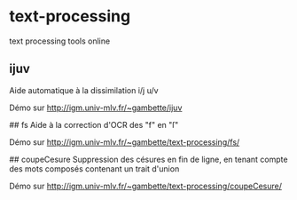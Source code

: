 # text-processing
text processing tools online

## ijuv
Aide automatique à la dissimilation i/j u/v

Démo sur http://igm.univ-mlv.fr/~gambette/ijuv

## fs
Aide à la correction d'OCR des "f" en "ſ"

Démo sur http://igm.univ-mlv.fr/~gambette/text-processing/fs/

## coupeCesure
Suppression des césures en fin de ligne, en tenant compte des mots composés contenant un trait d'union

Démo sur http://igm.univ-mlv.fr/~gambette/text-processing/coupeCesure/
